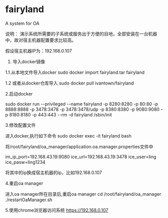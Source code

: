 # fairyland
A system for OA

说明：
   演示系统所需要的子系统或服务出于方便的目地，全部安装在一台机器中，故对宿主机器配置要求比较高。

   假设宿主机器IP为：192.168.0.107

1. 导入docker镜像

1.1.从本地文件导入docker
sudo docker import fairyland.tar fairyland

1.2 或者从docker仓库导入
sudo docker pull ivantown/fairyland

2.启动docker

sudo docker run --privileged --name fairyland -p 8280:8280 -p 80:80 -p 8888:8888 -p 3478:3478 -p 3478:3478/udp -p 8380:8380 -p 9080:9080 -p 8180:8180 -p 443:443 --rm -d fairyland /sbin/init

3.修改配置文件

进入docker,执行如下命令
sudo docker exec -it fairyland bash

将/root/fairyland/oa_manager/application.oa.manager.properties文件中

im_ip_port=192.168.43.19:9080
ice_url=192.168.43.19:3478
ice_user=ling
ice_pasw=ling1234

将其中的ip换成宿主机器的ip，比如192.168.0.107

4.重启oa manager

进入oa manager所在目录后,重启oa manager
cd /root/fairyland/oa_manager
./restartOaManager.sh

5.使用chrome浏览器访问系统
https://192.168.0.107

